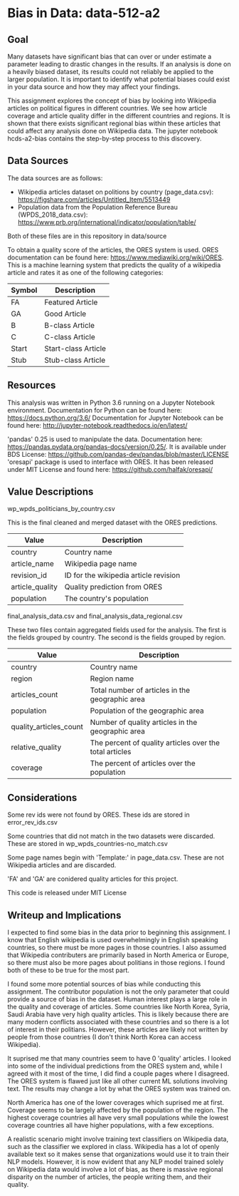 # Bias in Data: data-512-a2

## Goal

Many datasets have significant bias that can over or under estimate a parameter leading to drastic changes in the results. If an analysis is done on a heavily biased dataset, its results could not reliably be applied to the larger population. It is important to identify what potential biases could exist in your data source and how they may affect your findings.

This assignment explores the concept of bias by looking into Wikipedia articles on political figures in different countries. We see how article coverage and article quality differ in the different countries and regions. It is shown that there exists significant regional bias within these articles that could affect any analysis done on Wikipedia data. The jupyter notebook hcds-a2-bias contains the step-by-step process to this discovery.

## Data Sources
The data sources are as follows:
- Wikipedia articles dataset on politions by country (page_data.csv): https://figshare.com/articles/Untitled_Item/5513449
- Population data from the Population Reference Bureau (WPDS_2018_data.csv):
https://www.prb.org/international/indicator/population/table/

Both of these files are in this repository in data/source

To obtain a quality score of the articles, the ORES system is used. ORES documentation can be found here: https://www.mediawiki.org/wiki/ORES. This is a machine learning system that predicts the quality of a wikipedia article and rates it as one of the following categories:

| Symbol | Description |
|--------|-------------|
| FA | Featured Article |
| GA | Good Article |
| B | B-class Article |
| C | C-class Article |
| Start | Start-class Article |
| Stub | Stub-class Article |

## Resources
This analysis was written in Python 3.6 running on a Jupyter Notebook environment.
Documentation for Python can be found here: https://docs.python.org/3.6/
Documentation for Jupyter Notebook can be found here: http://jupyter-notebook.readthedocs.io/en/latest/

'pandas' 0.25 is used to manipulate the data. Documentation here: https://pandas.pydata.org/pandas-docs/version/0.25/. It is available under BDS License: https://github.com/pandas-dev/pandas/blob/master/LICENSE
'oresapi' package is used to interface with ORES. It has been released under MIT License and found here: https://github.com/halfak/oresapi/

## Value Descriptions

wp_wpds_politicians_by_country.csv

This is the final cleaned and merged dataset with the ORES predictions. 

| Value | Description |
|-------|-------------|
| country | Country name |
| article_name | Wikipedia page name |
| revision_id | ID for the wikipedia article revision |
| article_quality | Quality prediction from ORES |
| population | The country's population |

final_analysis_data.csv and final_analysis_data_regional.csv

These two files contain aggregated fields used for the analysis. The first is the fields grouped by country. The second is the fields grouped by region.

| Value | Description |
|-------|-------------|
| country | Country name |
| region | Region name |
| articles_count | Total number of articles in the geographic area |
| population | Population of the geographic area |
| quality_articles_count | Number of quality articles in the geographic area |
| relative_quality | The percent of quality articles over the total articles |
| coverage | The percent of articles over the population|


## Considerations
Some rev ids were not found by ORES. These ids are stored in error_rev_ids.csv

Some countries that did not match in the two datasets were discarded. These are stored in wp_wpds_countries-no_match.csv

Some page names begin with 'Template:' in page_data.csv. These are not Wikipedia articles and are discarded.

'FA' and 'GA' are conidered quality articles for this project.

This code is released under MIT License

## Writeup and Implications
I expected to find some bias in the data prior to beginning this assignment. I know that English wikipedia is used overwhelmingly in English speaking countries, so there must be more pages in those countries. I also assumed that Wikipedia contributers are primarily based in North America or Europe, so there must also be more pages about politians in those regions. I found both of these to be true for the most part.

I found some more potential sources of bias while conducting this assignment. The contributor population is not the only parameter that could provide a source of bias in the dataset. Human interest plays a large role in the quality and coverage of articles. Some countries like North Korea, Syria, Saudi Arabia have very high quality articles. This is likely because there are many modern conflicts associated with these countries and so there is a lot of interest in their politians. However, these articles are likely not written by people from those countries (I don't think North Korea can access Wikipedia). 

It suprised me that many countries seem to have 0 'quality' articles. I looked into some of the individual predictions from the ORES system and, while I agreed with it most of the time, I did find a couple pages where I disagreed. The ORES system is flawed just like all other current ML solutions involving text. The results may change a lot by what the ORES system was trained on.

North America has one of the lower coverages which suprised me at first. Coverage seems to be largely affected by the population of the region. The highest coverage countries all have very small populations while the lowest coverage countries all have higher populations, with a few exceptions.

A realistic scenario might involve training text classifiers on Wikipedia data, such as the classifier we explored in class. Wikipedia has a lot of openly available text so it makes sense that organizations would use it to train their NLP models. However, it is now evident that any NLP model trained solely on Wikipedia data would involve a lot of bias, as there is massive regional disparity on the number of articles, the people writing them, and their quality.
